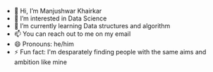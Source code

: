 - 👋 Hi, I’m Manjushwar Khairkar
- 👀 I’m interested in Data Science
- 🌱 I’m currently learning Data structures and algorithm
- 📫 You can reach out to me on my email
- 😄 Pronouns: he/him
- ⚡ Fun fact: I'm desparately finding people with the same aims and ambition like mine

<!---
Manjushwarofficial/Manjushwarofficial is a ✨ special ✨ repository because its `README.md` (this file) appears on your GitHub profile.
You can click the Preview link to take a look at your changes.
--->
